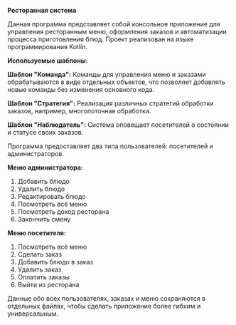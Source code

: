 **Ресторанная система**

Данная программа представляет собой консольное приложение для управления ресторанным меню, оформления заказов и автоматизации процесса приготовления блюд. Проект реализован на языке программирования Kotlin.

**Используемые шаблоны:**

**Шаблон "Команда":** 
Команды для управления меню и заказами обрабатываются в виде отдельных объектов, что позволяет добавлять новые команды без изменения основного кода.

**Шаблон "Стратегия":** 
Реализация различных стратегий обработки заказов, например, многопоточная обработка.

**Шаблон "Наблюдатель":** 
Система оповещает посетителей о состоянии и статусе своих заказов.

Программа предоставляет два типа пользователей: посетителей и администраторов. 

**Меню администратора:**
1. Добавить блюдо
2. Удалить блюдо
3. Редактировать блюдо
4. Посмотреть всё меню
5. Посмотреть доход ресторана
6. Закончить смену

**Меню посетителя:**
1. Посмотреть всё меню
2. Сделать заказ
3. Добавить блюдо в заказ
4. Удалить заказ
5. Оплатить заказы
6. Выйти из ресторана

Данные обо всех пользователях, заказах и меню сохраняются в отдельных файлах, чтобы сделать приложение более гибким и универсальным.
